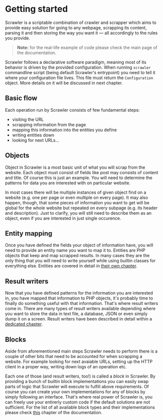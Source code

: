 # Getting started
Scrawler is a scriptable combination of crawler and scrapper which aims to provide
easy solution for going to any webpage, scrapping its content, parsing it and then
storing the way you want it — all accordingly to the rules you provide.

> **Note:** for the real-life example of code please check the main page of the
> documentation.

Scrawler follows a declarative software paradigm, meaning most of its behavior is
driven by the provided configuration. When running `scrawler` commandline script
(being default Scrawler's entrypoint) you need to tell it where your configuration
file lives. This file must return the `Configuration` object. More details on it
will be discussed in next chapter.

## Basic flow
Each operation run by Scrawler consists of few fundamental steps:

- visiting the URL
- scrapping information from the page
- mapping this information into the entities you define
- writing entities down
- looking for next URLs…

## Objects
Object in Scrawler is a most basic unit of what you will scrap from the website.
Each object must consist of fields like post may consists of content and title.
Of course this is just an example. You will need to determine the patterns for
data you are interested with on particular website.

In most cases there will be multiple instances of given object find on a website
(e.g. one per page or even multiple on every page). It may also happen, though,
that some pieces of information you want to get will be global for the whole website
but repeated on every subpage (e.g. its header and description). Just to clarify,
you will still need to describe them as an object, even if you are interested in
just single occurence.

## Entity mapping
Once you have defined the fields your object of information have, you will need
to provide an entity name you want to map it to. Entities are PHP objects that
keep and map scrapped results. In many cases they are the only thing that you
will need to write yourself while using builtin classes for everything else.
Entities are covered in detail in [their own chapter](entities.md).

## Result writers
Now that you have defined patterns for the information you are interested in, you
have mapped that information to PHP objects, it's probably time to finally do
something useful with that information. That's where result writers come in. There
are many types of result writers available depending where you want to store
the data in text file, a database, JSON or even simply dump it on a screen.
Result writers have been described in detail within a 
[dedicated chapter](blocks/resultwriter.md).

## Blocks
Aside from aforementioned main steps Scrawler needs to perform there is a couple
of other bits that need to be accounted for when scrapping a website. For example
looking for next avaiable URLs, setting up the HTTP client in a proper way, writing
down logs of an operation etc.

Each one of those (and result writers, too!) is called a _block_ in Scrawler. By
providing a bunch of builtin block implementations you can easily swap parts of
logic that Scrawler will execute to fulfill above requirements. Of course you can
create your own implementations for any of blocks by simply following an interface.
That's where real power of Scrawler is, you can freely use your entirerly custom
code if the default solutions are not sufficient. For the list of all available
block types and their implementations please check [this](blocks.md) chapter of
the documentation.
